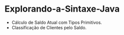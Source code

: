 # Explorando-a-Sintaxe-Java
- Cálculo de Saldo Atual com Tipos Primitivos.
- Classificação de Clientes pelo Saldo.
